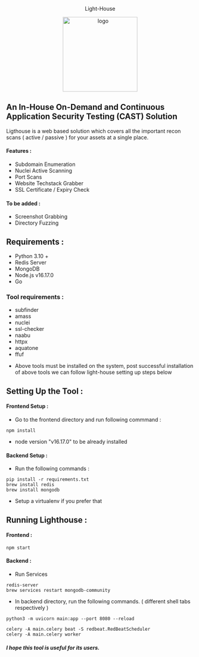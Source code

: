 <p align="center">Light-House</p>
<p align="center"><img width="200" src="https://github.com/flipkart-incubator/light-house/blob/main/frontend/public/ligthouse.png" alt="logo">

## An In-House On-Demand and Continuous Application Security Testing (CAST) Solution

Ligthouse is a web based solution which covers all the important recon scans ( active / passive ) for your assets at a single place.

#### Features :
- Subdomain Enumeration
- Nuclei Active Scanning
- Port Scans
- Website Techstack Grabber
- SSL Certificate / Expiry Check

#### To be added :
- Screenshot Grabbing
- Directory Fuzzing

## Requirements :

- Python 3.10 +
- Redis Server
- MongoDB
- Node.js v16.17.0
- Go

### Tool requirements :

- subfinder
- amass
- nuclei
- ssl-checker
- naabu
- httpx
- aquatone
- ffuf

* Above tools must be installed on the system, post successful installation of above tools we can follow light-house setting up steps below

## Setting Up the Tool :

#### Frontend Setup :

- Go to the frontend directory and run following commmand :
```
npm install
```
- node version "v16.17.0" to be already installed

#### Backend Setup :

- Run the following commands :

```shell
pip install -r requirements.txt
brew install redis
brew install mongodb
```

* Setup a virtualenv if you prefer that

 
## Running Lighthouse :

#### Frontend :

```
npm start
```

#### Backend :

- Run Services

```
redis-server
brew services restart mongodb-community
```

- In backend directory, run the following commands. ( different shell tabs respectively )

```
python3 -m uvicorn main:app --port 8080 --reload

celery -A main.celery beat -S redbeat.RedBeatScheduler
celery -A main.celery worker
```

##### I hope this tool is useful for its users.
